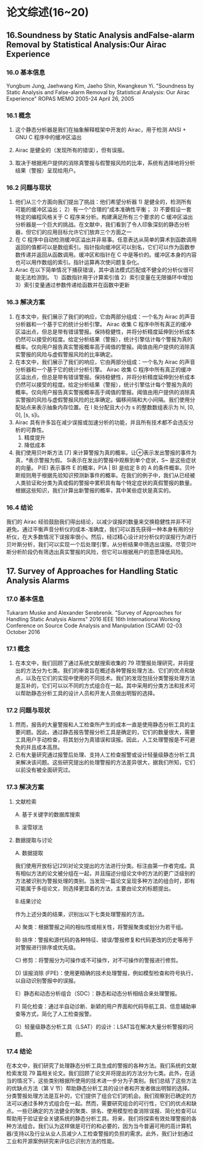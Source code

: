 # 论文综述(16~20)

## 16.Soundness by Static Analysis andFalse-alarm Removal by Statistical Analysis:Our Airac Experience
### 16.0 基本信息

Yungbum Jung, Jaehwang Kim, Jaeho Shin, Kwangkeun Yi. "Soundness by Static Analysis and
False-alarm Removal by Statistical Analysis: Our Airac Experience" ROPAS MEMO
2005-24 April 26, 2005

### 16.1 概念

1. 这个静态分析器是我们在抽象解释框架中开发的 Airac，用于检测 ANSI + GNU C 程序中的缓冲区溢出

2. Airac 是健全的（发现所有的错误），但有误报。
3. 取决于根据用户提供的消除真警报与假警报风险的比率，系统有选择地将分析结果（警报）呈现给用户。

### 16.2 问题与现状

1. 他们从三个方面向我们提出了挑战：他们希望分析器  1)  是健全的，检测所有可能的缓冲区溢出；  2）有一个“合理的”成本准确性平衡；  3)  不要假设一套特定的编程风格关于  C  程序来分析。构建满足所有三个要求的  C  缓冲区溢出分析器是一个巨大的挑战。在文献中，我们看到了令人印象深刻的静态分析器，但它们的应用目标允许它们放弃三个方面之一
2. 在  C  程序中自动检测缓冲区溢出并非易事。任意表达从简单的算术到函数调用返回的值都可以是数组索引。指针指向缓冲区可以别名，它们可以作为函数参数传递并返回从函数调用。缓冲区和指针在  C  中是等价的。缓冲区本身的内容也可以用作数组的索引。指针运算再次使问题复杂化。
3. Airac  在以下简单情况下捕获错误，其中语法模式匹配或不健全的分析仪很可能无法检测到。 1）函数指针用于计算索引值 2）索引变量在无限循环中增加 3）索引变量通过参数传递给函数并在函数中更新

### 16.3 解决方案

1. 在本文中，我们展示了我们的响应，它由两部分组成：一个名为  Airac  的声音分析器和一个基于它的统计分析引擎。  Airac  收集  C  程序中所有真正的缓冲区溢出点，但总是带有错误警报。保持稳健性，并将分析精度延伸到分析成本仍然可以接受的程度。给定分析结果（警报），统计引擎估计每个警报为真的概率。仅向用户报告真实警报概率高于阈值的警报。阈值由用户提供的消除真实警报的风险与虚假警报风险的比率确定。
2. 在本文中，我们展示了我们的响应，它由两部分组成：一个名为  Airac  的声音分析器和一个基于它的统计分析引擎。  Airac  收集  C  程序中所有真正的缓冲区溢出点，但总是带有错误警报。保持稳健性，并将分析精度延伸到分析成本仍然可以接受的程度。给定分析结果（警报），统计引擎估计每个警报为真的概率。仅向用户报告真实警报概率高于阈值的警报。阈值由用户提供的消除真实警报的风险与虚假警报风险的比率确定。偏移间隔和大小间隔。我们使用分配站点来表示抽象内存位置。在  l  处分配且大小为  s  的整数数组表示为  hl,  [0,  0],  [s,  s]i。
3. Airac  具有许多旨在减少误报或加速分析的功能，并且所有技术都不会违反分析的可靠性。
   1. 精度提升
   2. 降低成本
4. 我们使用贝叶斯方法  [7]  来计算警报为真的概率。让⊕表示发出警报的事件为真，ª表示警报为假。  Si表示在发出的警报中观察到单个症状，S~  是这些症状的向量。  P(E)  表示事件  E  的概率，P(A  |  B)  是给定  B  的  A  的条件概率。贝叶斯规则用于根据先验知识预测新事件的概率。在我们的例子中，我们从已经被人类验证和分类为真或假的警报中累积具有每个特定症状的真假警报的数量。根据这些知识，我们计算出新警报的概率，其中某些症状是真实的。

### 16.4 结论

我们的  Airac  经验鼓励我们得出结论，以减少误报的数量来交换稳健性并非不可避免。通过平衡声音分析仪的成本-准确度，我们可以首先获得一种本身有用的分析仪，在大多数情况下误报率很小。然后，经过精心设计对分析仪的误报行为进行贝叶斯分析，我们可以实现一个后处理引擎，从分析结果中筛选出误报。尽管贝叶斯分析阶段仍有筛选出真实警报的风险，但它可以根据用户的意愿降低风险。

## 17. Survey of Approaches for Handling Static Analysis Alarms

### 17.0 基本信息

Tukaram Muske and Alexander Serebrenik. "Survey of Approaches for Handling Static Analysis Alarms" 2016 IEEE 16th International Working Conference on Source Code Analysis and Manipulation (SCAM) 02-03 October 2016

### 17.1 概念

1. 在本文中，我们回顾了通过系统文献搜索收集的  79  项警报处理研究，并将提出的方法分为七类。我们的审查旨在概述各种警报处理方法、它们的优点和缺点，以及在它们的实现中使用的不同技术。我们的发现包括分类警报处理方法是互补的，它们可以以不同的方式组合在一起。其中采用的分类方法和技术可以帮助静态分析工具的设计人员和开发人员做出明智的选择。

### 17.2 问题与现状

1. 然而，报告的大量警报和人工检查所产生的成本一直是使用静态分析工具的主要问题。因此，通过静态报告警报分析工具是确定的，它们的数量很大，需要工具用户手动检查，将其划分为真错误和误报。因此，人工处理警报是不可避免的并且成本高昂。
2. 已有大量研究通过报警后处理、支持人工检查报警或设计轻量级静态分析工具来解决该问题。这些研究提出的处理警报的方法差异很大，据我们所知，它们以前没有被全面研究过。

### 17.3 解决方案

1. 文献检索

   A. 基于关键字的数据库搜索

   B. 滚雪球法

2. 数据提取与讨论

   A. 数据提取

   我们使用开放标记[29]对论文提出的方法进行分类。标注由第一作者完成。具有相似方法的论文被分组在一起，并且描述分组论文中的方法的更广泛级别的方法被识别为警报处理的类别。当发现一篇论文呈现多种方法的组合时，即有可能属于多组论文，则选择更显着的方法，主要由论文的标题提出。

   B.结果讨论

   作为上述分类的结果，识别出以下七类处理警报的方法。

   A)  聚类：根据警报之间的相似性或相关性，将警报聚类或划分为若干组。

   B)  排序：警报和源代码的各种特征、错误/警报修复和代码更改的历史等用于对警报进行排序或优先级。

   C)  修剪：将警报分为可操作或不可操作，对不可操作的警报进行修剪。

   D)  误报消除  (FPE)：使用更精确的技术处理警报，例如模型检查和符号执行，以自动识别警报中的误报。

   E）静态和动态分析组合（SDC）：静态和动态分析相结合来处理警报。

   F)  简化检查：通过半自动诊断、新颖的用户界面和代码导航工具、信息辅助审查等方式，简化了人工检查报警。

   G）轻量级静态分析工具（LSAT）的设计：LSAT旨在解决大量分析警报的问题。

### 17.4 结论

在本文中，我们研究了处理静态分析工具生成的警报的各种方法。我们系统的文献检索发现  79  篇相关论文。我们回顾了论文并将提出的方法分为七类。此外，在适当的情况下，这些类别根据所使用的技术进一步分为子类别。我们总结了这些方法的优缺点方法（第  V  节）帮助静态分析工具的设计者和开发者做出明智的选择。分类警报处理方法是互补的，它们提供了组合它们的机会。我们观察到已确定的方法可以通过多种方式组合在一起。然而，需要研究组合的可行性，它们的优点和缺点。一些已确定的方法健全的聚类、排名、使用模型检查消除误报、简化检查可以帮助用于验证安全关键系统的静态分析工具。将来，我们将探索有效处理警报的各种方法组合。我们认为这样做是可行的和必要的，因为当今普遍可用的高计算机器/支持以及行业从业人员减少人工检查警报的负担的需求。此外，我们计划通过工业和开源案例研究来评估已识别方法的性能。

